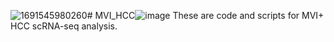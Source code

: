 ![1691545980260](https://github.com/ZhouSunLab-Workshops/MVI_HCC/assets/83796230/5d75d995-f6be-4dac-8156-39eaf119c6d6)# MVI_HCC![image](https://github.com/ZhouSunLab-Workshops/MVI_HCC/assets/83796230/ce9891ad-03a1-4100-8b40-df2dbfd5cd0a)
These are code and scripts for MVI+ HCC scRNA-seq analysis.
